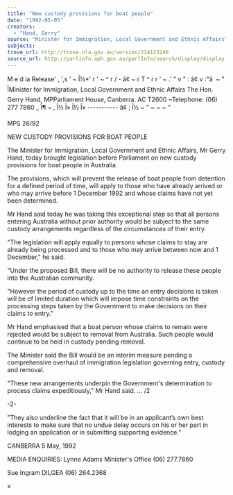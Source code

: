```yaml
---
title: "New custody provisions for boat people"
date: "1992-05-05"
creators:
  - "Hand, Gerry"
source: "Minister for Immigration, Local Government and Ethnic Affairs"
subjects:
trove_url: http://trove.nla.gov.au/version/214123246
source_url: http://parlinfo.aph.gov.au/parlInfo/search/display/display.w3p;query=Id%3A%22media/pressrel/HPR02008678%22
---
```


 M e d ia  Release' , ',s ' ~ Î½*' r ' ~  ^ r / - â¢  ~ r T ^ r r ' ~  .' " v " : â¢ v :"â  ~ "  ÏMinister for Immigration, Local Government and Ethnic Affairs The Hon. Gerry Hand, MPParliament House, Canberra. AC T2600 ~Telephone: (06) 277 7860 _  Î¶  ~ , Î½ Î»  Î½ Î»  ----------- â¢ ;   Î½ ~  " ~ ~ ~ "

 MPS 26/92

 NEW CUSTODY PROVISIONS FOR BOAT PEOPLE

 The Minister for Immigration, Local Government and Ethnic  Affairs, Mr Gerry Hand, today brought legislation before  Parliament on new custody provisions for boat people in  Australia.

 The provisions, which will prevent the release of boat  people from detention for a defined period of time, will  apply to those who have already arrived or who may arrive  before 1 December 1992 and whose claims have not yet been  determined.

 Mr Hand said today he was taking this exceptional step so  that all persons entering Australia without prior authority  would be subject to the same custody arrangements regardless  of the circumstances of their entry.

 "The legislation will apply equally to persons whose claims  to stay are already being processed and to those who may  arrive between now and 1 December," he said.

 "Under the proposed Bill, there will be no authority to  release these people into the Australian community.

 "However the period of custody up to the time an entry  decisions is taken will be of limited duration which will  impose time constraints on the processing steps taken by the  Government to make decisions on their claims to entry."

 Mr Hand emphasised that a boat person whose claims to remain  were rejected would be subject to removal from Australia.  Such people would continue to be held in custody pending  removal.

 The Minister said the Bill would be an interim measure  pending a comprehensive overhaul of immigration legislation  governing entry, custody and removal.

 "These new arrangements underpin the Government's  determination to process claims expeditiously," Mr Hand  said. ... /2

 -2-

 "They also underline the fact that it will be in an  applicant’s own best interests to make sure that no undue  delay occurs on his or her part in lodging an application or  in submitting supporting evidence."

 CANBERRA 5 May, 1992

 MEDIA ENQUIRIES: Lynne Adams Minister's Office  (06) 277.7860

 Sue Ingram  DILGEA (06) 264.2368

 «

